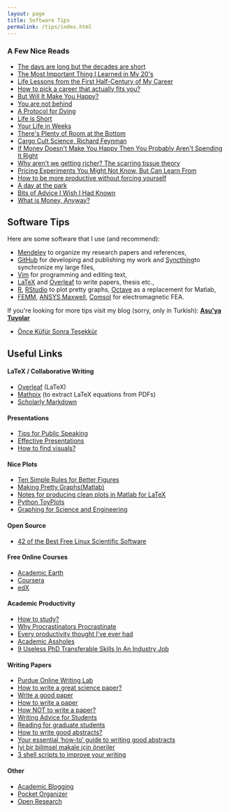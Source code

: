 ```yaml
---
layout: page
title: Software Tips
permalink: /tips/index.html
---
```



### A Few Nice Reads

* [The days are long but the decades are short](http://blog.samaltman.com/the-days-are-long-but-the-decades-are-short)
* [The Most Important Thing I Learned in My 20's](https://medium.com/@adambraun/the-most-important-thing-i-learned-in-my-20s-677e2ed1a70f)
* [Life Lessons from the First Half-Century of My Career](https://cacm.acm.org/opinion/life-lessons-from-the-first-half-century-of-my-career/)
* [How to pick a career that actually fits you?](https://waitbutwhy.com/2018/04/picking-career.html)
* [But Will It Make You Happy?](https://web.archive.org/web/20230530000437/http://www.nytimes.com/2010/08/08/business/08consume.html)
* [You are not behind](http://zackkanter.com/2016/01/13/you-are-not-behind/)
* [A Protocol for Dying](http://hintjens.com/blog:115)
* [Life is Short](http://paulgraham.com/vb.html)
* [Your Life in Weeks](https://waitbutwhy.com/2014/05/life-weeks.html)
* [There's Plenty of Room at the Bottom](http://www.zyvex.com/nanotech/feynman.html)
* [Cargo Cult Science, Richard Feynman](http://calteches.library.caltech.edu/51/2/CargoCult.htm)
* [If Money Doesn't Make You Happy Then You Probably Aren't Spending It 
Right](http://scholar.harvard.edu/files/danielgilbert/files/if-money-doesnt-make-you-happy.nov-12-20101.pdf)
* [Why aren’t we getting richer? The scarring tissue theory](https://lemire.me/blog/2011/10/10/why-arent-we-getting-richer-the-scarring-tissue-theory/)
* [Pricing Experiments You Might Not Know, But Can Learn From](https://conversionxl.com/blog/pricing-experiments-you-might-not-know-but-can-learn-from/)
* [How to be more productive without forcing yourself](https://www.deprocrastination.co/blog/how-to-be-productive-without-forcing-yourself)
* [A day at the park](http://kiriakakis.net/comics/mused/a-day-at-the-park)
* [Bits of Advice I Wish I Had Known](https://kk.org/thetechnium/103-bits-of-advice-i-wish-i-had-known/)
* [What is Money, Anyway?](https://www.lynalden.com/what-is-money/)

## Software Tips

Here are some software that I use (and recommend):

* [Mendeley](http://www.mendeley.com/) to organize my research papers and references,
* [GitHub](https://github.com/ozank) for developing and publishing my work and [Syncthing](https://syncthing.net/)to synchronize my large files,
* [Vim](http://www.makeuseof.com/tag/top-7-reasons-to-give-the-vim-text-editor-a-chance/) for programming and editing text,
* [LaTeX](http://www.latex-project.org/) and [Overleaf](https://www.overleaf.com/signup?ref=3b0bbc32e797) to write papers, thesis etc.,
* [R](http://www.r-project.org/), [RStudio](http://www.rstudio.com/) to plot pretty graphs, [Octave](http://www.gnu.org/software/octave/) as a replacement for Matlab,
* [FEMM](http://www.femm.info/wiki/HomePage), [ANSYS Maxwell](http://www.ansys.com/products/electronics/ansys-maxwell), [Comsol](https://www.comsol.com/) for electromagnetic FEA.

If you're looking for more tips visit my blog (sorry, only in Turkish): **[Asu'ya Tuyolar](http://www.asuyatuyolar.org)**

* [Önce Küfür Sonra Teşekkür](/okst)

## Useful Links

#### LaTeX / Collaborative Writing

* [Overleaf](https://www.overleaf.com/signup?ref=3b0bbc32e797) (LaTeX)
* [Mathpix](https://mathpix.com/) (to extract LaTeX equations from PDFs)
* [Scholarly Markdown](http://scholarlymarkdown.com/)

#### Presentations

* [Tips for Public Speaking](http://speaking.io/)
* [Effective Presentations](https://thesistips.wordpress.com/2013/06/29/effective-presentations-part-2-preparing-conference-presentations/)
* [How to find visuals?](http://designrope.com/design/find-stock-photos-dont-suck/)

#### Nice Plots

* [Ten Simple Rules for Better Figures](https://inria.hal.science/hal-01063732v1/file/journal.pcbi.1003833.pdf)
* [Making Pretty Graphs(Matlab)](http://blogs.mathworks.com/loren/2007/12/11/making-pretty-graphs/)
* [Notes for producing clean plots in Matlab for LaTeX](http://jack-kelly.com/notes_for_producing_clean_plots_in_matlab_for_latex)
* [Python ToyPlots](http://toyplot.readthedocs.org/en/latest/tutorial.html)
* [Graphing for Science and Engineering](https://www.originlab.com/)

#### Open Source

* [42 of the Best Free Linux Scientific Software](http://www.linuxlinks.com/article/20080803104017665/Scientific.html)

#### Free Online Courses

* [Academic Earth](http://academicearth.org/)
* [Coursera](https://www.coursera.org/)
* [edX](https://www.edx.org/)

#### Academic Productivity

* [How to study?](https://cse.buffalo.edu/~rapaport/howtostudy.html)
* [Why Procrastinators Procrastinate](https://waitbutwhy.com/2013/10/why-procrastinators-procrastinate.html)
* [Every productivity thought I've ever had](https://guzey.com/productivity/)
* [Academic Assholes](https://thesiswhisperer.com/2013/02/13/academic-assholes/)
* [9 Useless PhD Transferable Skills In An Industry Job](http://web.archive.org/web/20180217231647/http://www.nextscientist.com/useless-phd-transferable-skills/)

#### Writing Papers

* [Purdue Online Writing Lab](https://owl.english.purdue.edu/owl/resource/607/02/)
* [How to write a great science paper?](https://www.nature.com/articles/d41586-019-01362-9)
* [Write a good paper](https://lemire.me/blog/rules-to-write-a-good-research-paper/)
* [How to write a paper](http://www.wisdom.weizmann.ac.il/~oded/PS/re-writing.pdf)
* [How NOT to write a paper?](https://www.cs.auckland.ac.nz/~cristian/i2rcs/i2rcs_docs/hownottowrite.pdf)
* [Writing Advice for Students](http://web.science.mq.edu.au/~rdale/resources/writingnotes/index.html)
* [Reading for graduate students](http://matt.might.net/articles/books-papers-materials-for-graduate-students/)
* [How to write good abstracts?](http://blogs.lse.ac.uk/impactofsocialsciences/2011/06/20/essential-guide-writing-good-abstracts/)
* [Your essential ‘how-to’ guide to writing good abstracts](https://blogs.lse.ac.uk/impactofsocialsciences/2011/06/20/essential-guide-writing-good-abstracts/)
* [İyi bir bilimsel makale için öneriler](http://www.canmustafa.com/iyi-bir-bilimsel-makale-icin-oneriler/)
* [3 shell scripts to improve your writing](https://matt.might.net/articles/shell-scripts-for-passive-voice-weasel-words-duplicates/)

#### Other

* [Academic Blogging](http://matt.might.net/articles/how-to-blog-as-an-academic/)
* [Pocket Organizer](http://pocketmod.com/v2/)
* [Open Research](https://openresearch.wordpress.com/)

